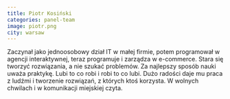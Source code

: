 ```yaml
---
title: Piotr Kosiński
categories: panel-team
image: piotr.png
city: warsaw
---
```

Zaczynał jako jednoosobowy dział IT w małej firmie, potem programował w agencji interaktywnej, teraz programuje i zarządza w e-commerce. Stara się tworzyć rozwiązania, a nie szukać problemów.  Za najlepszy sposób nauki uważa praktykę. Lubi to co robi i robi to co lubi. Dużo radości daje mu praca z ludźmi i tworzenie rozwiązań, z których ktoś korzysta. W wolnych chwilach i w komunikacji miejskiej czyta.
